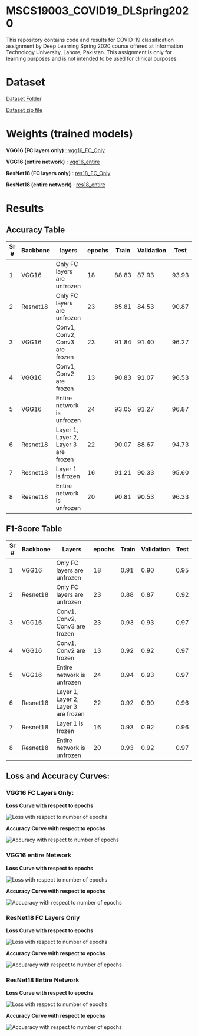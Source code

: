 # MSCS19003_COVID19_DLSpring2020
This repository contains code and results for COVID-19 classification assignment by Deep Learning Spring 2020 course offered at Information Technology University, Lahore, Pakistan. 
This assignment is only for learning purposes and is not intended to be used for clinical purposes.

# Dataset
[Dataset Folder](https://drive.google.com/drive/u/1/folders/1-FzZhQO9oHIT9SNOWYoKsuz7fe447vtR)

[Dataset zip file](https://drive.google.com/file/d/1-HQQciKYfwAO3oH7ci6zhg45DduvkpnK/view)

# Weights (trained models)

**VGG16 (FC layers only)** : [vgg16_FC_Only](https://drive.google.com/file/d/1gfmvWBnmoJCTUXZZHS5ldtgmbCacPd8h/view?usp=sharing)

**VGG16 (entire network)** : [vgg16_entire](https://drive.google.com/file/d/1D2_7JlMQf3UVSMgyqJw1mAsDq1aC1reo/view?usp=sharing)

**ResNet18 (FC layers only)** : [res18_FC_Only](https://drive.google.com/file/d/1LX3uqye6nLtGWxF_qZAz6pSlf4Ufki1z/view?usp=sharing)

**ResNet18 (entire network)** : [res18_entire](https://drive.google.com/file/d/1yTxzCfUYlKAVWKsJZ6uJdPKImp1MRiZx/view?usp=sharing)

# Results

## Accuracy Table
Sr # | Backbone| layers |epochs | Train  | Validation  | Test
---|---|---|---|---|---|---
1 | VGG16 | Only FC layers are unfrozen | 18 | 88.83 | 87.93 | 93.93
2 | Resnet18 | Only FC layers are unfrozen | 23 | 85.81 | 84.53 | 90.87
3 | VGG16 | Conv1, Conv2, Conv3 are frozen | 23 | 91.84 | 91.40 | 96.27
4 | VGG16 | Conv1, Conv2 are frozen | 13 | 90.83 | 91.07 | 96.53
5 | VGG16 | Entire network is unfrozen | 24 | 93.05 | 91.27 | 96.87
6 | Resnet18 | Layer 1,  Layer 2, Layer 3 are frozen | 22 | 90.07 | 88.67 | 94.73
7 | Resnet18 | Layer 1 is frozen | 16 | 91.21 | 90.33 | 95.60
8 | Resnet18 | Entire network is unfrozen | 20 | 90.81 | 90.53 | 96.33 

## F1-Score Table
Sr # | Backbone | Layers | epochs | Train  | Validation  | Test
---|---|---|---|---|---|---
1 | VGG16 | Only FC layers are unfrozen | 18 | 0.91 | 0.90 | 0.95
2 | Resnet18 | Only FC layers are unfrozen | 23 | 0.88 | 0.87 | 0.92
3 | VGG16 | Conv1, Conv2, Conv3 are frozen | 23 | 0.93 | 0.93 | 0.97
4 | VGG16 | Conv1, Conv2 are frozen | 13 | 0.92 | 0.92 | 0.97
5 | VGG16 | Entire network is unfrozen | 24 | 0.94 | 0.93 | 0.97
6 | Resnet18 | Layer 1,  Layer 2, Layer 3 are frozen | 22 | 0.92 | 0.90 | 0.96
7 | Resnet18 | Layer 1 is frozen | 16 | 0.93 | 0.92 | 0.96
8 | Resnet18 | Entire network is unfrozen | 20 | 0.93 | 0.92 | 0.97

## Loss and Accuracy Curves:
### VGG16 FC Layers Only:

**Loss Curve with respect to epochs**

![Loss with respect to number of epochs](figures/vgg16_fc_only_loss.png)

**Accuracy Curve with respect to epochs**

![Accuracy with respect to number of epochs](figures/vgg16_fc_only_acc.png)

### VGG16 entire Network

**Loss Curve with respect to epochs**

![Loss with respect to number of epochs](figures/vgg16_entire_loss)

**Accuracy Curve with respect to epochs**

![Accuaracy with respect to number of epochs](figures/vgg16_entire_acc.png)

### ResNet18 FC Layers Only

**Loss Curve with respect to epochs**

![Loss with respect to number of epochs](figures/resnet18_fc_only_loss.png)

**Accuracy Curve with respect to epochs**

![Accuaracy with respect to number of epochs](figures/resnet18_fc_only_acc.png)

### ResNet18 Entire Network

**Loss Curve with respect to epochs**

![Loss with respect to number of epochs](figures/resnet18_entire_loss.png)

**Accuracy Curve with respect to epochs**

![Accuaracy with respect to number of epochs](figures/resnet18_entire_acc.png)

